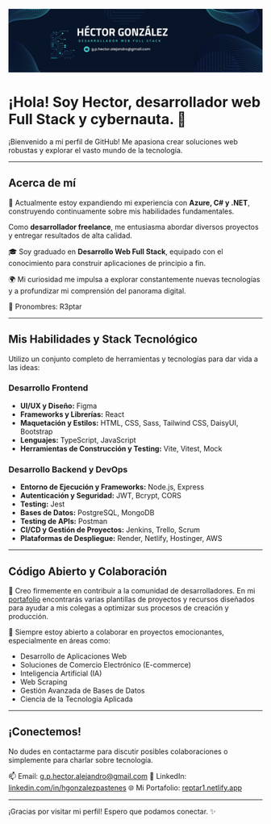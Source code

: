 ![Tecnología y Servicio](https://raw.githubusercontent.com/hector1489/kaimanProject/main/src/assets/img/Technology%20Service.png)

# ¡Hola! Soy Hector, desarrollador web Full Stack y cybernauta. 👋

¡Bienvenido a mi perfil de GitHub! Me apasiona crear soluciones web robustas y explorar el vasto mundo de la tecnología.

---

## Acerca de mí

🌱 Actualmente estoy expandiendo mi experiencia con **Azure, C# y .NET**, construyendo continuamente sobre mis habilidades fundamentales.

Como **desarrollador freelance**, me entusiasma abordar diversos proyectos y entregar resultados de alta calidad.

🎓 Soy graduado en **Desarrollo Web Full Stack**, equipado con el conocimiento para construir aplicaciones de principio a fin.

🌍 Mi curiosidad me impulsa a explorar constantemente nuevas tecnologías y a profundizar mi comprensión del panorama digital.

🐉 Pronombres: R3ptar

---

## Mis Habilidades y Stack Tecnológico

Utilizo un conjunto completo de herramientas y tecnologías para dar vida a las ideas:

### Desarrollo Frontend
* **UI/UX y Diseño:** Figma
* **Frameworks y Librerías:** React
* **Maquetación y Estilos:** HTML, CSS, Sass, Tailwind CSS, DaisyUI, Bootstrap
* **Lenguajes:** TypeScript, JavaScript
* **Herramientas de Construcción y Testing:** Vite, Vitest, Mock

### Desarrollo Backend y DevOps
* **Entorno de Ejecución y Frameworks:** Node.js, Express
* **Autenticación y Seguridad:** JWT, Bcrypt, CORS
* **Testing:** Jest
* **Bases de Datos:** PostgreSQL, MongoDB
* **Testing de APIs:** Postman
* **CI/CD y Gestión de Proyectos:** Jenkins, Trello, Scrum
* **Plataformas de Despliegue:** Render, Netlify, Hostinger, AWS

---

## Código Abierto y Colaboración

🤟 Creo firmemente en contribuir a la comunidad de desarrolladores. En mi [portafolio](https://reptar1.netlify.app/) encontrarás varias plantillas de proyectos y recursos diseñados para ayudar a mis colegas a optimizar sus procesos de creación y producción.

🤝 Siempre estoy abierto a colaborar en proyectos emocionantes, especialmente en áreas como:
* Desarrollo de Aplicaciones Web
* Soluciones de Comercio Electrónico (E-commerce)
* Inteligencia Artificial (IA)
* Web Scraping
* Gestión Avanzada de Bases de Datos
* Ciencia de la Tecnología Aplicada

---

## ¡Conectemos!

No dudes en contactarme para discutir posibles colaboraciones o simplemente para charlar sobre tecnología.

📫 Email: g.p.hector.alejandro@gmail.com
🔗 LinkedIn: [linkedin.com/in/hgonzalezpastenes](https://www.linkedin.com/in/hgonzalezpastenes/)
🌐 Mi Portafolio: [reptar1.netlify.app](https://reptar1.netlify.app/)

---

¡Gracias por visitar mi perfil! Espero que podamos conectar. ✨

